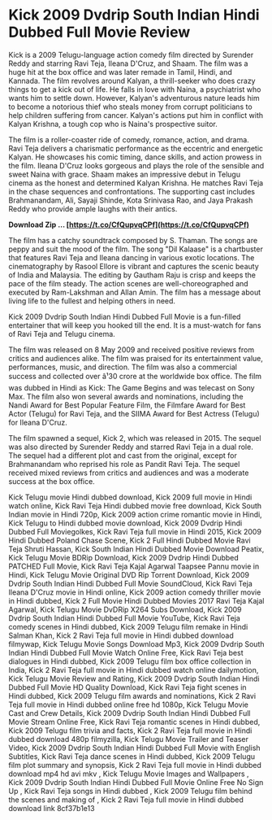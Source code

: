 
 
# Kick 2009 Dvdrip South Indian Hindi Dubbed Full Movie Review
 
Kick is a 2009 Telugu-language action comedy film directed by Surender Reddy and starring Ravi Teja, Ileana D'Cruz, and Shaam. The film was a huge hit at the box office and was later remade in Tamil, Hindi, and Kannada. The film revolves around Kalyan, a thrill-seeker who does crazy things to get a kick out of life. He falls in love with Naina, a psychiatrist who wants him to settle down. However, Kalyan's adventurous nature leads him to become a notorious thief who steals money from corrupt politicians to help children suffering from cancer. Kalyan's actions put him in conflict with Kalyan Krishna, a tough cop who is Naina's prospective suitor.
 
The film is a roller-coaster ride of comedy, romance, action, and drama. Ravi Teja delivers a charismatic performance as the eccentric and energetic Kalyan. He showcases his comic timing, dance skills, and action prowess in the film. Ileana D'Cruz looks gorgeous and plays the role of the sensible and sweet Naina with grace. Shaam makes an impressive debut in Telugu cinema as the honest and determined Kalyan Krishna. He matches Ravi Teja in the chase sequences and confrontations. The supporting cast includes Brahmanandam, Ali, Sayaji Shinde, Kota Srinivasa Rao, and Jaya Prakash Reddy who provide ample laughs with their antics.
 
**Download Zip … [https://t.co/CfQupvqCPf](https://t.co/CfQupvqCPf)**


 
The film has a catchy soundtrack composed by S. Thaman. The songs are peppy and suit the mood of the film. The song "Dil Kalaase" is a chartbuster that features Ravi Teja and Ileana dancing in various exotic locations. The cinematography by Rasool Ellore is vibrant and captures the scenic beauty of India and Malaysia. The editing by Gautham Raju is crisp and keeps the pace of the film steady. The action scenes are well-choreographed and executed by Ram-Lakshman and Allan Amin. The film has a message about living life to the fullest and helping others in need.
 
Kick 2009 Dvdrip South Indian Hindi Dubbed Full Movie is a fun-filled entertainer that will keep you hooked till the end. It is a must-watch for fans of Ravi Teja and Telugu cinema.
  
The film was released on 8 May 2009 and received positive reviews from critics and audiences alike. The film was praised for its entertainment value, performances, music, and direction. The film was also a commercial success and collected over â¹30 crore at the worldwide box office. The film was dubbed in Hindi as Kick: The Game Begins and was telecast on Sony Max. The film also won several awards and nominations, including the Nandi Award for Best Popular Feature Film, the Filmfare Award for Best Actor (Telugu) for Ravi Teja, and the SIIMA Award for Best Actress (Telugu) for Ileana D'Cruz.
 
The film spawned a sequel, Kick 2, which was released in 2015. The sequel was also directed by Surender Reddy and starred Ravi Teja in a dual role. The sequel had a different plot and cast from the original, except for Brahmanandam who reprised his role as Pandit Ravi Teja. The sequel received mixed reviews from critics and audiences and was a moderate success at the box office.
 
Kick Telugu movie Hindi dubbed download,  Kick 2009 full movie in Hindi watch online,  Kick Ravi Teja Hindi dubbed movie free download,  Kick South Indian movie in Hindi 720p,  Kick 2009 action crime romantic movie in Hindi,  Kick Telugu to Hindi dubbed movie download,  Kick 2009 Dvdrip Hindi Dubbed Full Moviegolkes,  Kick Ravi Teja full movie in Hindi 2015,  Kick 2009 Hindi Dubbed Poland Chase Scene,  Kick 2 Full Hindi Dubbed Movie Ravi Teja Shruti Hassan,  Kick South Indian Hindi Dubbed Movie Download Peatix,  Kick Telugu Movie BDRip Download,  Kick 2009 Dvdrip Hindi Dubbed PATCHED Full Movie,  Kick Ravi Teja Kajal Agarwal Taapsee Pannu movie in Hindi,  Kick Telugu Movie Original DVD Rip Torrent Download,  Kick 2009 Dvdrip South Indian Hindi Dubbed Full Movie SoundCloud,  Kick Ravi Teja Ileana D'Cruz movie in Hindi online,  Kick 2009 action comedy thriller movie in Hindi dubbed,  Kick 2 Full Movie Hindi Dubbed Movies 2017 Ravi Teja Kajal Agarwal,  Kick Telugu Movie DvDRip X264 Subs Download,  Kick 2009 Dvdrip South Indian Hindi Dubbed Full Movie YouTube,  Kick Ravi Teja comedy scenes in Hindi dubbed,  Kick 2009 Telugu film remake in Hindi Salman Khan,  Kick 2 Ravi Teja full movie in Hindi dubbed download filmywap,  Kick Telugu Movie Songs Download Mp3,  Kick 2009 Dvdrip South Indian Hindi Dubbed Full Movie Watch Online Free,  Kick Ravi Teja best dialogues in Hindi dubbed,  Kick 2009 Telugu film box office collection in India,  Kick 2 Ravi Teja full movie in Hindi dubbed watch online dailymotion,  Kick Telugu Movie Review and Rating,  Kick 2009 Dvdrip South Indian Hindi Dubbed Full Movie HD Quality Download,  Kick Ravi Teja fight scenes in Hindi dubbed,  Kick 2009 Telugu film awards and nominations,  Kick 2 Ravi Teja full movie in Hindi dubbed online free hd 1080p,  Kick Telugu Movie Cast and Crew Details,  Kick 2009 Dvdrip South Indian Hindi Dubbed Full Movie Stream Online Free,  Kick Ravi Teja romantic scenes in Hindi dubbed,  Kick 2009 Telugu film trivia and facts,  Kick 2 Ravi Teja full movie in Hindi dubbed download 480p filmyzilla,  Kick Telugu Movie Trailer and Teaser Video,  Kick 2009 Dvdrip South Indian Hindi Dubbed Full Movie with English Subtitles,  Kick Ravi Teja dance scenes in Hindi dubbed,  Kick 2009 Telugu film plot summary and synopsis,  Kick 2 Ravi Teja full movie in Hindi dubbed download mp4 hd avi mkv ,  Kick Telugu Movie Images and Wallpapers ,  Kick 2009 Dvdrip South Indian Hindi Dubbed Full Movie Online Free No Sign Up ,  Kick Ravi Teja songs in Hindi dubbed ,  Kick 2009 Telugu film behind the scenes and making of ,  Kick 2 Ravi Teja full movie in Hindi dubbed download link
 8cf37b1e13
 
